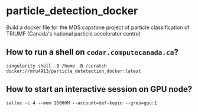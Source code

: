 # particle_detection_docker
Build a docker file for the MDS capstone project of particle classification of TRIUMF (Canada's national particle accelerator centre) 

## How to run a shell on `cedar.computecanada.ca`?
`singularity shell -B /home -B /scratch docker://mru4913/particle_detetection_docker:latest`

## How to start an interactive session on GPU node?
`salloc -c 4 --mem 16000M --account=def-kopio --gres=gpu:1`
